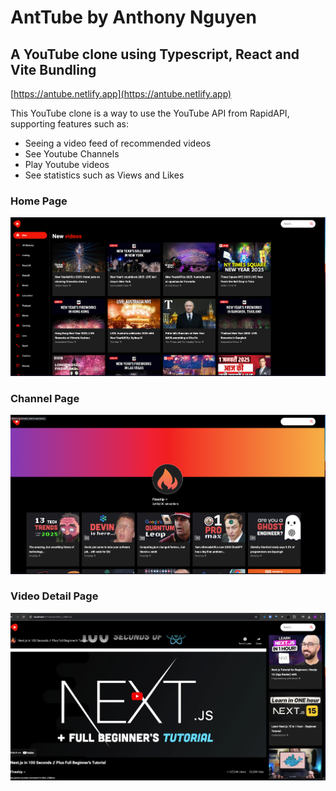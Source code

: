 # AntTube by Anthony Nguyen

## A YouTube clone using Typescript, React and Vite Bundling

[https://antube.netlify.app](https://antube.netlify.app)

This YouTube clone is a way to use the YouTube API from RapidAPI, supporting features such as:

- Seeing a video feed of recommended videos
- See Youtube Channels
- Play Youtube videos
- See statistics such as Views and Likes

### Home Page

![Home Page](public/READMEImages/HomePage.png)

### Channel Page

![Channel Page](public/READMEImages/ChannelPage.png)

### Video Detail Page

![Video Page](public/READMEImages/VideoDetailPage.png)
